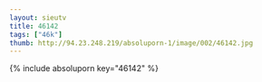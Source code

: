 ```yaml
--- 
layout: sieutv
title: 46142
tags: ["46k"]
thumb: http://94.23.248.219/absoluporn-1/image/002/46142.jpg
---
```

{% include absoluporn key="46142" %} 
